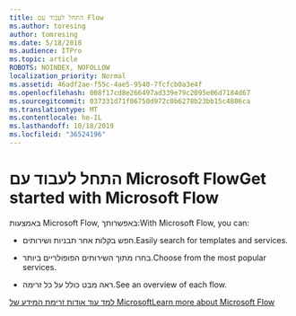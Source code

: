 ```yaml
---
title: התחל לעבוד עם Flow
ms.author: toresing
author: tomresing
ms.date: 5/18/2018
ms.audience: ITPro
ms.topic: article
ROBOTS: NOINDEX, NOFOLLOW
localization_priority: Normal
ms.assetid: 46adf2ae-f55c-4ae5-9540-7fcfcb0a3e4f
ms.openlocfilehash: 008f17cd8e266497ad339e79c2095e06d7184d67
ms.sourcegitcommit: 037331d71f06750d972c0b6278b23bb15c4806ca
ms.translationtype: MT
ms.contentlocale: he-IL
ms.lasthandoff: 10/18/2019
ms.locfileid: "36524196"
---
```

# <a name="get-started-with-microsoft-flow"></a><span data-ttu-id="f7c13-102">התחל לעבוד עם Microsoft Flow</span><span class="sxs-lookup"><span data-stu-id="f7c13-102">Get started with Microsoft Flow</span></span>

<span data-ttu-id="f7c13-103">באמצעות Microsoft Flow, באפשרותך:</span><span class="sxs-lookup"><span data-stu-id="f7c13-103">With Microsoft Flow, you can:</span></span>
  
- <span data-ttu-id="f7c13-104">חפש בקלות אחר תבניות ושירותים.</span><span class="sxs-lookup"><span data-stu-id="f7c13-104">Easily search for templates and services.</span></span>
    
- <span data-ttu-id="f7c13-105">בחרו מתוך השירותים הפופולריים ביותר.</span><span class="sxs-lookup"><span data-stu-id="f7c13-105">Choose from the most popular services.</span></span>
    
- <span data-ttu-id="f7c13-106">ראה מבט כולל על כל זרימה.</span><span class="sxs-lookup"><span data-stu-id="f7c13-106">See an overview of each flow.</span></span>
    
[<span data-ttu-id="f7c13-107">למד עוד אודות זרימת המידע של Microsoft</span><span class="sxs-lookup"><span data-stu-id="f7c13-107">Learn more about Microsoft Flow</span></span>](https://go.microsoft.com/fwlink/?linkid=874446)
  

